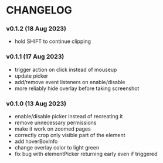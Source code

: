  # CHANGELOG

 ### v0.1.2 (18 Aug 2023)
 - hold SHIFT to continue clipping

 ### v0.1.1 (17 Aug 2023)
 - trigger action on click instead of mouseup
 - update picker
 - add/remove event listeners on enable/disable
 - more reliably hide overlay before taking screenshot

 ### v0.1.0 (13 Aug 2023)
 - enable/disable picker instead of recreating it
 - remove unnecessary permissions
 - make it work on zoomed pages
 - correctly crop only visible part of the element
 - add hoverBoxInfo
 - change overlay color to light green
 - fix bug with elementPicker returning early even if triggered